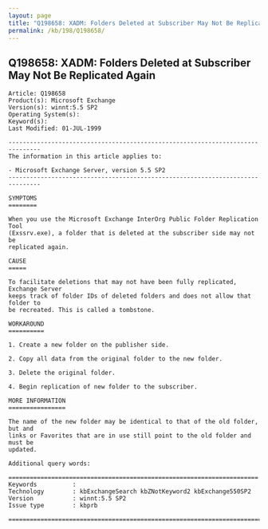 ```yaml
---
layout: page
title: "Q198658: XADM: Folders Deleted at Subscriber May Not Be Replicated Again"
permalink: /kb/198/Q198658/
---
```


## Q198658: XADM: Folders Deleted at Subscriber May Not Be Replicated Again

	Article: Q198658
	Product(s): Microsoft Exchange
	Version(s): winnt:5.5 SP2
	Operating System(s): 
	Keyword(s): 
	Last Modified: 01-JUL-1999
	
	-------------------------------------------------------------------------------
	The information in this article applies to:
	
	- Microsoft Exchange Server, version 5.5 SP2 
	-------------------------------------------------------------------------------
	
	SYMPTOMS
	========
	
	When you use the Microsoft Exchange InterOrg Public Folder Replication Tool
	(Exssrv.exe), a folder that is deleted at the subscriber side may not be
	replicated again.
	
	CAUSE
	=====
	
	To facilitate deletions that may not have been fully replicated, Exchange Server
	keeps track of folder IDs of deleted folders and does not allow that folder to
	be recreated. This is called a tombstone.
	
	WORKAROUND
	==========
	
	1. Create a new folder on the publisher side.
	
	2. Copy all data from the original folder to the new folder.
	
	3. Delete the original folder.
	
	4. Begin replication of new folder to the subscriber.
	
	MORE INFORMATION
	================
	
	The name of the new folder may be identical to that of the old folder, but and
	links or Favorites that are in use still point to the old folder and must be
	updated.
	
	Additional query words:
	
	======================================================================
	Keywords          :  
	Technology        : kbExchangeSearch kbZNotKeyword2 kbExchange550SP2
	Version           : winnt:5.5 SP2
	Issue type        : kbprb
	
	=============================================================================
	
